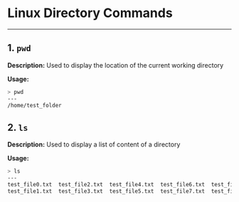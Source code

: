 # Linux Directory Commands
---

## 1. `pwd`
**Description:** Used to display the location of the current working directory

**Usage:**
```bash
> pwd
---
/home/test_folder
```

## 2. `ls`
**Description:** Used to display a list of content of a directory

**Usage:**
```bash
> ls
---
test_file0.txt  test_file2.txt  test_file4.txt  test_file6.txt  test_file8.txt
test_file1.txt  test_file3.txt  test_file5.txt  test_file7.txt  test_file9.txt
```